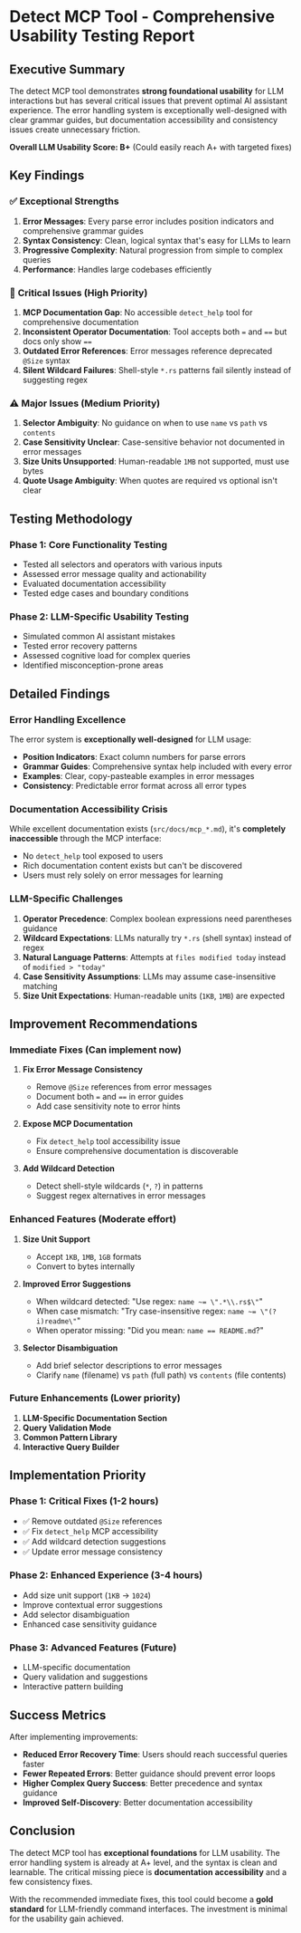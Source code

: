 # Detect MCP Tool - Comprehensive Usability Testing Report

## Executive Summary

The detect MCP tool demonstrates **strong foundational usability** for LLM interactions but has several critical issues that prevent optimal AI assistant experience. The error handling system is exceptionally well-designed with clear grammar guides, but documentation accessibility and consistency issues create unnecessary friction.

**Overall LLM Usability Score: B+** (Could easily reach A+ with targeted fixes)

## Key Findings

### ✅ **Exceptional Strengths**
1. **Error Messages**: Every parse error includes position indicators and comprehensive grammar guides
2. **Syntax Consistency**: Clean, logical syntax that's easy for LLMs to learn
3. **Progressive Complexity**: Natural progression from simple to complex queries
4. **Performance**: Handles large codebases efficiently

### 🚨 **Critical Issues (High Priority)**
1. **MCP Documentation Gap**: No accessible `detect_help` tool for comprehensive documentation
2. **Inconsistent Operator Documentation**: Tool accepts both `=` and `==` but docs only show `==`
3. **Outdated Error References**: Error messages reference deprecated `@Size` syntax
4. **Silent Wildcard Failures**: Shell-style `*.rs` patterns fail silently instead of suggesting regex

### ⚠️ **Major Issues (Medium Priority)**
1. **Selector Ambiguity**: No guidance on when to use `name` vs `path` vs `contents`
2. **Case Sensitivity Unclear**: Case-sensitive behavior not documented in error messages
3. **Size Units Unsupported**: Human-readable `1MB` not supported, must use bytes
4. **Quote Usage Ambiguity**: When quotes are required vs optional isn't clear

## Testing Methodology

### Phase 1: Core Functionality Testing
- Tested all selectors and operators with various inputs
- Assessed error message quality and actionability
- Evaluated documentation accessibility
- Tested edge cases and boundary conditions

### Phase 2: LLM-Specific Usability Testing
- Simulated common AI assistant mistakes
- Tested error recovery patterns
- Assessed cognitive load for complex queries
- Identified misconception-prone areas

## Detailed Findings

### Error Handling Excellence
The error system is **exceptionally well-designed** for LLM usage:
- **Position Indicators**: Exact column numbers for parse errors
- **Grammar Guides**: Comprehensive syntax help included with every error
- **Examples**: Clear, copy-pasteable examples in error messages
- **Consistency**: Predictable error format across all error types

### Documentation Accessibility Crisis
While excellent documentation exists (`src/docs/mcp_*.md`), it's **completely inaccessible** through the MCP interface:
- No `detect_help` tool exposed to users
- Rich documentation content exists but can't be discovered
- Users must rely solely on error messages for learning

### LLM-Specific Challenges
1. **Operator Precedence**: Complex boolean expressions need parentheses guidance
2. **Wildcard Expectations**: LLMs naturally try `*.rs` (shell syntax) instead of regex
3. **Natural Language Patterns**: Attempts at `files modified today` instead of `modified > "today"`
4. **Case Sensitivity Assumptions**: LLMs may assume case-insensitive matching
5. **Size Unit Expectations**: Human-readable units (`1KB`, `1MB`) are expected

## Improvement Recommendations

### Immediate Fixes (Can implement now)
1. **Fix Error Message Consistency**
   - Remove `@Size` references from error messages
   - Document both `=` and `==` in error guides
   - Add case sensitivity note to error hints

2. **Expose MCP Documentation**
   - Fix `detect_help` tool accessibility issue
   - Ensure comprehensive documentation is discoverable

3. **Add Wildcard Detection**
   - Detect shell-style wildcards (`*`, `?`) in patterns
   - Suggest regex alternatives in error messages

### Enhanced Features (Moderate effort)
1. **Size Unit Support**
   - Accept `1KB`, `1MB`, `1GB` formats
   - Convert to bytes internally

2. **Improved Error Suggestions**
   - When wildcard detected: "Use regex: `name ~= \".*\\.rs$\"`"
   - When case mismatch: "Try case-insensitive regex: `name ~= \"(?i)readme\"`"
   - When operator missing: "Did you mean: `name == README.md`?"

3. **Selector Disambiguation**
   - Add brief selector descriptions to error messages
   - Clarify `name` (filename) vs `path` (full path) vs `contents` (file contents)

### Future Enhancements (Lower priority)
1. **LLM-Specific Documentation Section**
2. **Query Validation Mode**
3. **Common Pattern Library**
4. **Interactive Query Builder**

## Implementation Priority

### Phase 1: Critical Fixes (1-2 hours)
- ✅ Remove outdated `@Size` references
- ✅ Fix `detect_help` MCP accessibility
- ✅ Add wildcard detection suggestions
- ✅ Update error message consistency

### Phase 2: Enhanced Experience (3-4 hours)
- Add size unit support (`1KB` → `1024`)
- Improve contextual error suggestions
- Add selector disambiguation
- Enhanced case sensitivity guidance

### Phase 3: Advanced Features (Future)
- LLM-specific documentation
- Query validation and suggestions
- Interactive pattern building

## Success Metrics

After implementing improvements:
- **Reduced Error Recovery Time**: Users should reach successful queries faster
- **Fewer Repeated Errors**: Better guidance should prevent error loops
- **Higher Complex Query Success**: Better precedence and syntax guidance
- **Improved Self-Discovery**: Better documentation accessibility

## Conclusion

The detect MCP tool has **exceptional foundations** for LLM usability. The error handling system is already at A+ level, and the syntax is clean and learnable. The critical missing piece is **documentation accessibility** and a few consistency fixes.

With the recommended immediate fixes, this tool could become a **gold standard** for LLM-friendly command interfaces. The investment is minimal for the usability gain achieved.